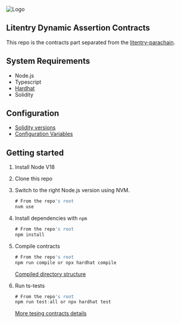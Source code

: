 ![Logo](https://avatars.githubusercontent.com/u/51339301?s=200&v=4)

## Litentry Dynamic Assertion Contracts

This repo is the contracts part separated from the [litentry-parachain](https://github.com/litentry/litentry-parachain).

## System Requirements

-   Node.js
-   Typescript
-   [Hardhat](https://hardhat.org/hardhat-runner/docs/getting-started#overview)
-   Solidity

## Configuration

-   [Solidity versions](https://hardhat.org/hardhat-runner/docs/advanced/multiple-solidity-versions)
-   [Configuration Variables](https://hardhat.org/hardhat-runner/docs/config#configuration)

## Getting started

1. Install Node V18

2. Clone this repo

3. Switch to the right Node.js version using NVM.

    ```typescript
    # From the repo's root
    nvm use
    ```

4. Install dependencies with `npm`

    ```typescript
    # From the repo's root
    npm install
    ```

5. Compile contracts

    ```typescript
    # From the repo's root
    npm run compile or npx hardhat compile
    ```

    [Compiled directory structure](https://hardhat.org/hardhat-runner/docs/advanced/artifacts#directory-structure)

6. Run ts-tests

    ```typescript
    # From the repo's root
    npm run test:all or npx hardhat test
    ```

    [More tesing contracts details](https://hardhat.org/hardhat-runner/docs/guides/test-contracts)
